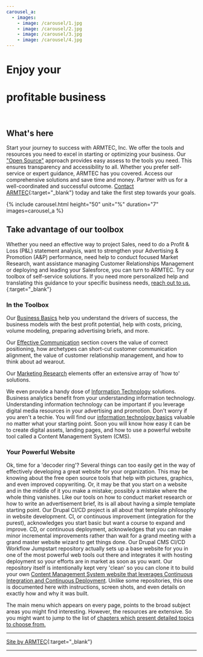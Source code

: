 ```yaml
---
carousel_a:
  - images: 
    - image: /carousel/1.jpg
    - image: /carousel/2.jpg
    - image: /carousel/3.jpg
    - image: /carousel/4.jpg
---
```


# Enjoy your 
# profitable business

<br>

## What's here

Start your journey to success with ARMTEC, Inc. We offer the tools and resources you need to excel in starting or optimizing your business.  Our ["Open Source"](book/opensource.md#you--open-source) approach provides easy assess to the tools you need.  This ensures transparency and accessibility to all. Whether you prefer self-service or expert guidance, ARMTEC has you covered. Access our comprehensive solutions and save time and money. Partner with us for a well-coordinated and successful outcome. [Contact ARMTEC](contact.md){:target="_blank"} today and take the first step towards your goals. 

{% include carousel.html height="50" unit="%" duration="7" images=carousel_a %}

## Take advantage of our toolbox

Whether you need an effective way to project Sales, need to do a Profit & Loss (P&L) statement analysis, want to strengthen your Advertising & Promotion (A&P) performance, need help to conduct focused Market Research, want assistance managing Customer Relationships Management or deploying and leading your Salesforce, you can turn to ARMTEC.  Try our toolbox of self-service solutions.  If you need more personalized help and translating this guidance to your specific business needs, [reach out to us.](contact.md){:target="_blank"}

### In the Toolbox

Our [Business Basics](chapters.md#chapter-business-basics) help you understand the drivers of success, the business models with the best profit potential, help with costs, pricing, volume modeling, preparing advertising briefs, and  more.

Our [Effective Communication](chapters.md#chapter-effective-communication) section covers the value of correct positioning, how archetypes can short-cut customer communication alignment, the value of customer relationship management, and how to think about ad wearout. 

Our [Marketing Research](chapters.md#chapter-market-research) elements offer an extensive array of 'how to' solutions.

We even provide a handy dose of [Information Technology](chapters.md#information-technology) solutions. Business analytics benefit from your understanding information technology.  Understanding information technology can be important if you leverage digital media resources in your advertising and promotion.  Don't worry if you aren't a techie.  You  will find our [information technology basics](book/infotechoverview.md) valuable no matter what your starting point.  Soon you will know how easy it can be to create digital assets, landing pages, and how to use a powerful website tool called a Content Management System (CMS).

### Your Powerful Website

Ok, time for a 'decoder ring'?  Several things can too easily get in the way of effectively developing a great website for your organization.  This may be knowing about the free open source tools that help with pictures, graphics, and even improved copywriting.  Or, it may be that you start on a website and in the middle of it you make a mistake; possibly a mistake where the whole thing vanishes.  Like our tools on how to conduct market research or how to write an advertisement brief, its is all about having a simple template starting point.  Our Drupal CI/CD project is all about that template philosophy in website development.  CI, or continuous improvement (integration for the purest), acknowledges you start basic but want a course to expand and improve.  CD, or continuous deployment, acknowledges that you can make minor incremental improvements rather than wait for a grand meeting with a grand master website wizard to get things done.  Our Drupal CMS CI/CD Workflow Jumpstart repository actually sets up a base website for you in one of the most powerful web tools out there and integrates it with hosting deployment so your efforts are in market as soon as you want.  Our repository itself is intentionally kept very 'clean' so you can clone it to build your own [Content Management System website that leverages Continuous Integration and Continuous Deployment](chapters.md#chapter-drupal-template-with-cicd-workflow).  Unlike some repositories, this one is documented here with instructions, screen shots, and even details on exactly how and why it was built.


The main menu which appears on every page, points to the broad subject areas you might find interesting.  However, the resources are extensive.  So you might want to jump to the list of [chapters which present detailed topics to choose from.](chapters.md)


---------
[Site by ARMTEC](https://www.drupal.org/u/emofsnead){:target="_blank"}

---------

